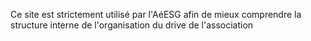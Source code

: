Ce site est strictement utilisé par l'AéESG afin de mieux comprendre la structure interne de l'organisation du drive de l'association
